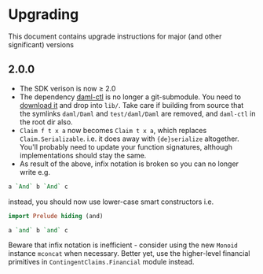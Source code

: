 # Upgrading

This document contains upgrade instructions for major (and other significant) versions

## 2.0.0

* The SDK verison is now ≥ 2.0
* The dependency [daml-ctl](https://github.com/digital-asset/daml-ctl) is no longer a git-submodule. You need to [download it](https://github.com/digital-asset/daml-ctl/releases) and drop into `lib/`. Take care if building from source that the symlinks `daml/Daml` and `test/daml/Daml` are removed, and `daml-ctl` in the root dir also.
* `Claim f t x a` now becomes `Claim t x a`, which replaces `Claim.Serializable`. i.e. it does away with `{de}serialize` altogether. You'll probably need to update your function signatures, although implementations should stay the same.
* As result of the above, infix notation is broken so you can no longer write e.g.

```haskell
a `And` b `And` c
```

instead, you should now use lower-case smart constructors i.e.

```haskell
import Prelude hiding (and)

a `and` b `and` c
```
Beware that infix notation is inefficient - consider using the new `Monoid` instance `mconcat` when necessary. Better yet, use the higher-level financial primitives in `ContingentClaims.Financial` module instead.
